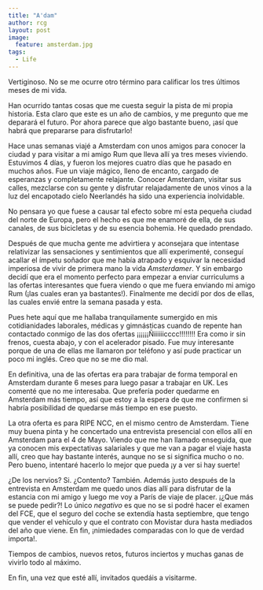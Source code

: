 ```yaml
---
title: "A'dam"
author: rcg
layout: post
image:
  feature: amsterdam.jpg
tags:
  - Life
---
```


Vertiginoso. No se me ocurre otro término para calificar los tres últimos meses
de mi vida.

Han ocurrido tantas cosas que me cuesta seguir la pista de mi propia historia.
Esta claro que este es un año de cambios, y me pregunto que me deparará el
futuro. Por ahora parece que algo bastante bueno, ¡así que habrá que prepararse
para disfrutarlo!

Hace unas semanas viajé a Amsterdam con unos amigos para conocer la ciudad y
para visitar a mi amigo Rum que lleva allí ya tres meses viviendo. Estuvimos 4
días, y fueron los mejores cuatro días que he pasado en muchos años. Fue un
viaje mágico, lleno de encanto, cargado de esperanzas y completamente
relajante. Conocer Amsterdam, visitar sus calles, mezclarse con su gente y
disfrutar relajadamente de unos vinos a la luz del encapotado cielo Neerlandés
ha sido una experiencia inolvidable.

No pensara yo que fuese a causar tal efecto sobre mí esta pequeña ciudad del
norte de Europa, pero el hecho es que me enamoré de ella, de sus canales, de
sus bicicletas y de su esencia bohemia. He quedado prendado.

Después de que mucha gente me advirtiera y aconsejara que intentase relativizar
las sensaciones y sentimientos que allí experimenté, conseguí acallar el ímpetu
soñador que me había atrapado y esquivar la necesidad imperiosa de vivir de
primera mano la vida *Amsterdamer*. Y sin embargo decidí que era el
momento perfecto para empezar a enviar curriculums a las ofertas interesantes
que fuera viendo o que me fuera enviando mi amigo Rum (¡las cuales eran ya
bastantes!). Finalmente me decidí por dos de ellas, las cuales envié entre la
semana pasada y esta.

Pues hete aquí que me hallaba tranquilamente sumergido en mis cotidianidades
laborales, médicas y gimnásticas cuando de repente han contactado conmigo de
las dos ofertas ¡¡¡¡¡¡Ñiiiiiicccc!!!!!!!! Era como ir sin frenos, cuesta abajo,
y con el acelerador pisado. Fue muy interesante porque de una de ellas me
llamaron por teléfono y así pude practicar un poco mi inglés. Creo que no se me
dio mal.

En definitiva, una de las ofertas era para trabajar de forma temporal en
Amsterdam durante 6 meses para luego pasar a trabajar en UK. Les comenté que no
me interesaba. Que prefería poder quedarme en Amsterdam más tiempo, así que
estoy a la espera de que me confirmen si habría posibilidad de quedarse más
tiempo en ese puesto.

La otra oferta es para RIPE NCC, en el mismo centro de Amsterdam. Tiene muy
buena pinta y he concertado una entrevista presencial con ellos allí en
Amsterdam para el 4 de Mayo. Viendo que me han llamado enseguida, que ya
conocen mis expectativas salariales y que me van a pagar el viaje hasta allí,
creo que hay bastante interés, aunque no se si significa mucho o no. Pero
bueno, intentaré hacerlo lo mejor que pueda ¡y a ver si hay suerte!

¿De los nervios? Si. ¿Contento? También. Además justo después de la entrevista
en Amsterdam me quedo unos días allí para disfrutar de la estancia con mi amigo
y luego me voy a París de viaje de placer. ¡¿Que más se puede pedir?! Lo único
*negativo* es que no se si podré hacer el examen del FCE, que el
seguro del coche se extendía hasta septiembre, que tengo que vender el vehículo
y que el contrato con Movistar dura hasta mediados del año que viene. En fin,
¡nimiedades comparadas con lo que de verdad importa!.

Tiempos de cambios, nuevos retos, futuros inciertos y muchas ganas de vivirlo
todo al máximo.

En fin, una vez que esté allí, invitados quedáis a visitarme.
